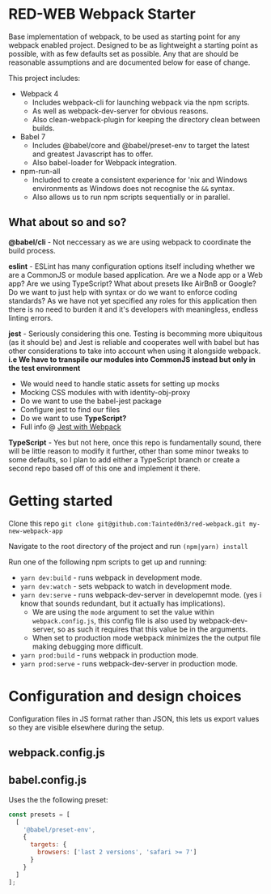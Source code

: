 # RED-WEB Webpack Starter

Base implementation of webpack, to be used as starting point for any webpack enabled project. Designed to be as lightweight a starting point as possible, with as few defaults set as possible. Any that are should be reasonable assumptions and are documented below for ease of change.

This project includes:

- Webpack 4
  - Includes webpack-cli for launching webpack via the npm scripts.
  - As well as webpack-dev-server for obvious reasons.
  - Also clean-webpack-plugin for keeping the directory clean between builds.
- Babel 7
  - Includes @babel/core and @babel/preset-env to target the latest and greatest Javascript has to offer.
  - Also babel-loader for Webpack integration.
- npm-run-all
  - Included to create a consistent experience for 'nix and Windows environments as Windows does not recognise the `&&` syntax.
  - Also allows us to run npm scripts sequentially or in parallel.

## What about so and so?

**@babel/cli** - Not neccessary as we are using webpack to coordinate the build process.

**eslint** - ESLint has many configuration options itself including whether we are a CommonJS or module based application. Are we a Node app or a Web app? Are we using TypeScript? What about presets like AirBnB or Google? Do we want to just help with syntax or do we want to enforce coding standards? As we have not yet specified any roles for this application then there is no need to burden it and it's developers with meaningless, endless linting errors.

**jest** - Seriously considering this one. Testing is becomming more ubiquitous (as it should be) and Jest is reliable and cooperates well with babel but has other considerations to take into account when using it alongside webpack. **i.e We have to transpile our modules into CommonJS instead but only in the test environment**

- We would need to handle static assets for setting up mocks
- Mocking CSS modules with with identity-obj-proxy
- Do we want to use the babel-jest package
- Configure jest to find our files
- Do we want to use **TypeScript?**
- Full info @ [Jest with Webpack](https://jestjs.io/docs/en/webpack)

**TypeScript** - Yes but not here, once this repo is fundamentally sound, there will be little reason to modify it further, other than some minor tweaks to some defaults, so I plan to add either a TypeScript branch or create a second repo based off of this one and implement it there.

# Getting started

Clone this repo `git clone git@github.com:Tainted0n3/red-webpack.git my-new-webpack-app`

Navigate to the root directory of the project and run `(npm|yarn) install`

Run one of the following npm scripts to get up and running:

- `yarn dev:build` - runs webpack in development mode.
- `yarn dev:watch` - sets webpack to watch in development mode.
- `yarn dev:serve` - runs webpack-dev-server in developemnt mode. (yes i know that sounds redundant, but it actually has implications).
  - We are using the `mode` argument to set the value within `webpack.config.js`, this config file is also used by webpack-dev-server, so as such it requires that this value be in the arguments.
  - When set to production mode webpack minimizes the the output file making debugging more difficult.
- `yarn prod:build` - runs webpack in production mode.
- `yarn prod:serve` - runs webpack-dev-server in production mode.

# Configuration and design choices

Configuration files in JS format rather than JSON, this lets us export values so they are visible elsewhere during the setup.

## webpack.config.js

## babel.config.js

Uses the the following preset:

```javascript
const presets = [
  [
    '@babel/preset-env',
    {
      targets: {
        browsers: ['last 2 versions', 'safari >= 7']
      }
    }
  ]
];
```

